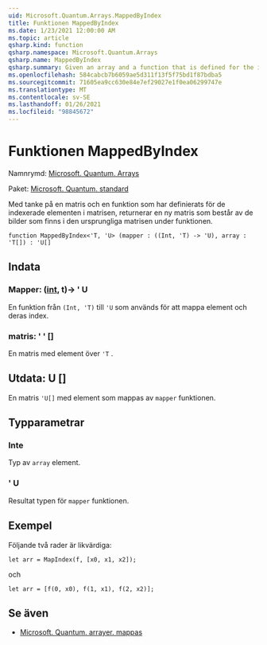 ```yaml
---
uid: Microsoft.Quantum.Arrays.MappedByIndex
title: Funktionen MappedByIndex
ms.date: 1/23/2021 12:00:00 AM
ms.topic: article
qsharp.kind: function
qsharp.namespace: Microsoft.Quantum.Arrays
qsharp.name: MappedByIndex
qsharp.summary: Given an array and a function that is defined for the indexed elements of the array, returns a new array that consists of the images of the original array under the function.
ms.openlocfilehash: 584cabcb7b6059ae5d311f13f5f75bd1f87bdba5
ms.sourcegitcommit: 71605ea9cc630e84e7ef29027e1f0ea06299747e
ms.translationtype: MT
ms.contentlocale: sv-SE
ms.lasthandoff: 01/26/2021
ms.locfileid: "98845672"
---
```

# <a name="mappedbyindex-function"></a>Funktionen MappedByIndex

Namnrymd: [Microsoft. Quantum. Arrays](xref:Microsoft.Quantum.Arrays)

Paket: [Microsoft. Quantum. standard](https://nuget.org/packages/Microsoft.Quantum.Standard)


Med tanke på en matris och en funktion som har definierats för de indexerade elementen i matrisen, returnerar en ny matris som består av de bilder som finns i den ursprungliga matrisen under funktionen.

```qsharp
function MappedByIndex<'T, 'U> (mapper : ((Int, 'T) -> 'U), array : 'T[]) : 'U[]
```


## <a name="input"></a>Indata

### <a name="mapper--intt---u"></a>Mapper: ([int](xref:microsoft.quantum.lang-ref.int), t)-> ' U

En funktion från `(Int, 'T)` till `'U` som används för att mappa element och deras index.


### <a name="array--t"></a>matris: ' ' []

En matris med element över `'T` .



## <a name="output--u"></a>Utdata: U []

En matris `'U[]` med element som mappas av `mapper` funktionen.

## <a name="type-parameters"></a>Typparametrar

### <a name="t"></a>Inte

Typ av `array` element.
### <a name="u"></a>' U

Resultat typen för `mapper` funktionen.

## <a name="example"></a>Exempel

Följande två rader är likvärdiga:

```qsharp
let arr = MapIndex(f, [x0, x1, x2]);
```

och

```qsharp
let arr = [f(0, x0), f(1, x1), f(2, x2)];
```

## <a name="see-also"></a>Se även

- [Microsoft. Quantum. arrayer. mappas](xref:Microsoft.Quantum.Arrays.Mapped)